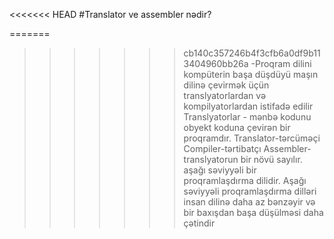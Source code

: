 <<<<<<< HEAD
#Translator ve assembler nədir? 

=======
>>>>>>> cb140c357246b4f3cfb6a0df9b113404960bb26a
-Proqram dilini kompüterin başa düşdüyü maşın dilinə çevirmək üçün translyatorlardan və kompilyatorlardan istifadə edilir  Translyatorlar - mənbə kodunu obyekt koduna çevirən bir proqramdır. 
Translator-tərcüməçi
Compiler-tərtibatçı 
Assembler- translyatorun bir növü sayılır. aşağı səviyyəli bir proqramlaşdırma dilidir. Aşağı səviyyəli proqramlaşdırma dilləri insan dilinə daha az bənzəyir və bir baxışdan başa düşülməsi daha çətindir
